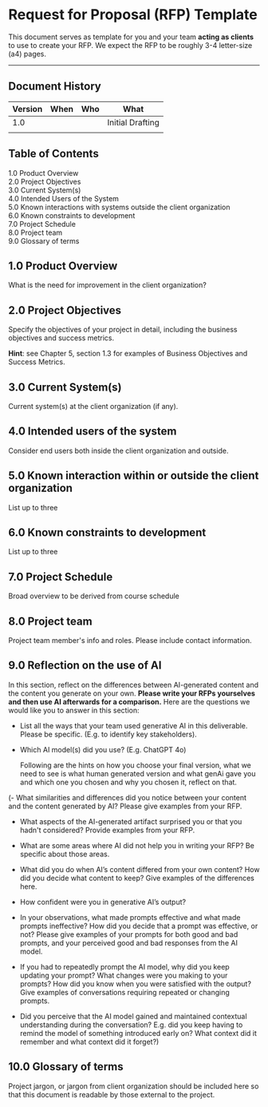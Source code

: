 # Request for Proposal (RFP) Template
This document serves as template for you and your team **acting as clients** to use to create your RFP. We expect the RFP to be roughly 3-4 letter-size (a4) pages.

---
## Document History
| **Version** | **When** | **Who** | **What**         |
|-------------|----------|---------|------------------|
| 1.0         |          |         | Initial Drafting |
|             |          |         |                  |

## Table of Contents
1.0 Product Overview \
2.0 Project Objectives \
3.0 Current System(s) \
4.0 Intended Users of the System \
5.0 Known interactions with systems outside the client organization \
6.0 Known constraints to development \
7.0 Project Schedule \
8.0 Project team \
9.0 Glossary of terms 


## 1.0 Product Overview
What is the need for improvement in the client organization?

## 2.0 Project Objectives
Specify the objectives of your project in detail, including the business objectives and success metrics. 

**Hint**: see Chapter 5, section 1.3 for examples of Business Objectives and Success Metrics. 

## 3.0 Current System(s)
Current system(s) at the client organization (if any).

## 4.0 Intended users of the system
Consider end users both inside the client organization and outside. 

## 5.0 Known interaction within or outside the client organization
List up to three

## 6.0 Known constraints to development
List up to three

## 7.0 Project Schedule
Broad overview to be derived from course schedule

## 8.0 Project team
Project team member's info and roles. Please include contact information. 

## 9.0 Reflection on the use of AI
In this section, reflect on the differences between AI-generated content and the content you generate on your own. **Please write your RFPs yourselves and then use AI afterwards for a comparison.** Here are the questions we would like you to answer in this section: 

- List all the ways that your team used generative AI in this deliverable. Please be specific. (E.g. to identify key stakeholders). 


- Which AI model(s) did you use? (E.g. ChatGPT 4o)

  Following are the hints on how you choose your final version, what we need to see is what human generated version and what genAi gave you and which one you chosen and why you chosen it, reflect on that.

(- What similarities and differences did you notice between your content and the content generated by AI? Please give examples from your RFP. 

- What aspects of the AI-generated artifact surprised you or that you hadn't considered? Provide examples from your RFP. 

- What are some areas where AI did not help you in writing your RFP? Be specific about those areas. 

- What did you do when AI’s content differed from your own content? How did you decide what content to keep? Give examples of the differences here. 

- How confident were you in generative AI’s output? 

- In your observations, what made prompts  effective and what made prompts ineffective? How did you decide that a prompt was effective, or not? Please give examples of your prompts for both good and bad prompts, and your perceived good and bad responses from the AI model. 

- If you had to repeatedly prompt the AI model, why did you keep updating your prompt? What changes were you making to your prompts? How did you know when you were satisfied with the output? Give examples of conversations requiring repeated or changing prompts. 

- Did you perceive that the AI model gained and maintained contextual understanding during the conversation? E.g. did you keep having to remind the model of something introduced early on? What context did it remember and what context did it forget?)



## 10.0 Glossary of terms
Project jargon, or jargon from client organization should be included here so that this document is readable 
by those external to the project.
